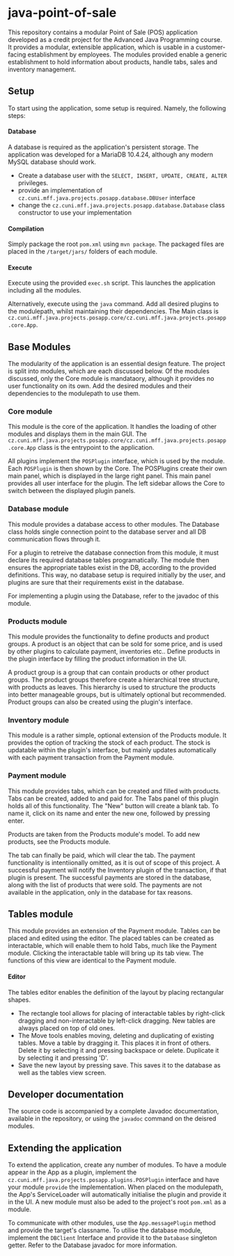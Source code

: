 # java-point-of-sale

This repository contains a modular Point of Sale (POS) application developed as a credit project for the Advanced Java Programming course.
It provides a modular, extensible application, which is usable in a customer-facing establishment by employees. The modules provided 
enable a generic establishment to hold information about products, handle tabs, sales and inventory management.


## Setup
To start using the application, some setup is required. Namely, the following steps:


#### Database
A database is required as the application's persistent storage. The application was developed for a MariaDB 10.4.24, although any modern MySQL database should work.
 - Create a database user with the `SELECT, INSERT, UPDATE, CREATE, ALTER`	privileges.
 - provide an implementation of `cz.cuni.mff.java.projects.posapp.database.DBUser` interface
 - change the `cz.cuni.mff.java.projects.posapp.database.Database` class constructor to use your implementation
 
 
#### Compilation
Simply package the root `pom.xml` using `mvn package`. The packaged files are placed in the `/target/jars/` folders of each module.


#### Execute
Execute using the provided `exec.sh` script. This launches the application including all the modules. 

Alternatively, execute using the `java` command. Add all desired plugins to the modulepath, whilst maintaining their dependencies.
The Main class is `cz.cuni.mff.java.projects.posapp.core/cz.cuni.mff.java.projects.posapp.core.App`.


## Base Modules
The modularity of the application is an essential design feature. The project is split into modules, which are each discussed below.
Of the modules discussed, only the Core module is mandataory, although it provides no user functionality on its own. 
Add the desired modules and their dependencies to the modulepath to use them.


### Core module
This module is the core of the application. It handles the loading of other modules and displays them in the main GUI.
The `cz.cuni.mff.java.projects.posapp.core/cz.cuni.mff.java.projects.posapp.core.App` class is the entrypoint to the application.

All plugins implement the `POSPlugin` interface, which is used by the module. Each `POSPlugin` is then shown by the Core.
The POSPlugins create their own main panel, which is displayed in the large right panel. This main panel provides all user
interface for the plugin. The left sidebar allows the Core to switch between the displayed plugin panels.


### Database module
This module provides a database access to other modules. The Database class holds single connection point to the database server and all
DB communication flows through it.

For a plugin to retreive the database connection from this module, it must declare its required database tables programatically. 
The module then ensures the appropriate tables exist in the DB, according to the provided definitions. This way, no database setup is required initially by the user, 
and plugins are sure that their requirements exist in the database.

For implementing a plugin using the Database, refer to the javadoc of this module.


### Products module
This module provides the functionality to define products and product groups. A product is an object that can be sold for some price, and is used
by other plugins to calculate payment, inventories etc.. Define products in the plugin interface by filling the product information in the UI.

A product group is a group that can contain products or other product groups.
The product groups therefore create a hierarchical tree structure, with products as leaves. This hierarchy is used to structure the products
into better manageable groups, but is ultimately optional but recommended.
Product groups can also be created using the plugin's interface.


### Inventory module
This module is a rather simple, optional extension of the Products module. It provides the option of tracking the stock of each product.
The stock is updatable within the plugin's interface, but mainly updates automatically with each payment transaction from the Payment module.


### Payment module
This module provides tabs, which can be created and filled with products. Tabs can be created, added to and paid for. 
The Tabs panel of this plugin holds all of this functionality. The "New" button will create a blank tab.
To name it, click on its name and enter the new one, followed by pressing enter.

Products are taken from the Products module's model. To add new products, see the Products module.

The tab can finally be paid, which will clear the tab.
The payment functionality is intentiionally omitted, as it is out of scope of this project.
A successful payment will notify the Inventory plugin of the transaction, if that plugin is present.
The successful payments are stored in the database, along with the list of products that were sold.
The payments are not available in the application, only in the database for tax reasons.


## Tables module
This module provides an extension of the Payment module. Tables can be placed and edited using the editor.
The placed tables can be created as interactable, which will enable them to hold Tabs, much like the Payment module.
Clicking the interactable table will bring up its tab view. The functions of this view are identical to the Payment module.

#### Editor
The tables editor enables the definition of the layout by placing rectangular shapes.
 - The rectangle tool allows for placing of interactable tables by right-click dragging and non-interactable by left-click dragging.
New tables are always placed on top of old ones.
 - The Move tools enables moving, deleting and duplicating of existing tables. Move a table by dragging it. This places it in front of others.
 Delete it by selecting it and pressing backspace or delete. Duplicate it by selecting it and pressing 'D'.
 - Save the new layout by pressing save. This saves it to the database as well as the tables view screen.


## Developer documentation
The source code is accompanied by a complete Javadoc documentation, available in the repository, or using the `javadoc` command on the deisred modules.

## Extending the application
To extend the application, create any number of modules. To have a module appear in the App as a plugin, implement the `cz.cuni.mff.java.projects.posapp.plugins.POSPlugin` interface and have your module `provide` the implementation. When placed on the modulepath,
the App's ServiceLoader will automatically initialise the plugin and provide it in the UI. 
A new module must also be aded to the project's root `pom.xml` as a module.

To communicate with other modules, use the `App.messagePlugin` method and provide the target's classname.
To utilise the database module, implement the `DBClient` Interface and provide it to the `Database` singleton getter. Refer to the Database javadoc for more information.

